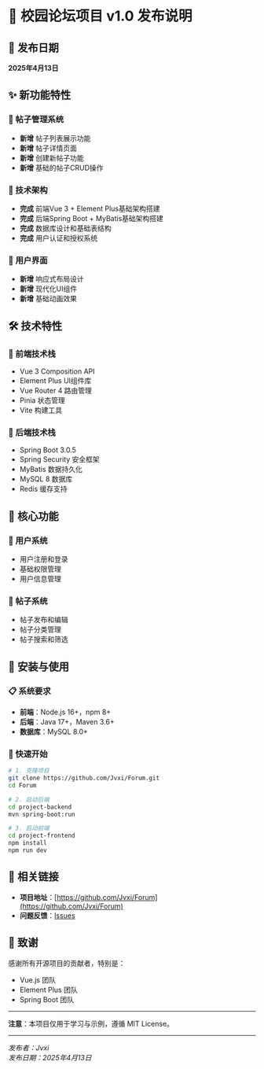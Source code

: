 # 🚀 校园论坛项目 v1.0 发布说明

## 📅 发布日期
**2025年4月13日**

## ✨ 新功能特性

### 🎯 帖子管理系统
- **新增** 帖子列表展示功能
- **新增** 帖子详情页面
- **新增** 创建新帖子功能
- **新增** 基础的帖子CRUD操作

### 🔧 技术架构
- **完成** 前端Vue 3 + Element Plus基础架构搭建
- **完成** 后端Spring Boot + MyBatis基础架构搭建
- **完成** 数据库设计和基础表结构
- **完成** 用户认证和授权系统

### 🎨 用户界面
- **新增** 响应式布局设计
- **新增** 现代化UI组件
- **新增** 基础动画效果

## 🛠️ 技术特性

### 🎯 前端技术栈
- Vue 3 Composition API
- Element Plus UI组件库
- Vue Router 4 路由管理
- Pinia 状态管理
- Vite 构建工具

### 🔧 后端技术栈
- Spring Boot 3.0.5
- Spring Security 安全框架
- MyBatis 数据持久化
- MySQL 8 数据库
- Redis 缓存支持

## 📱 核心功能

### 🎯 用户系统
- 用户注册和登录
- 基础权限管理
- 用户信息管理

### 🎯 帖子系统
- 帖子发布和编辑
- 帖子分类管理
- 帖子搜索和筛选

## 🚀 安装与使用

### 📋 系统要求
- **前端**：Node.js 16+，npm 8+
- **后端**：Java 17+，Maven 3.6+
- **数据库**：MySQL 8.0+

### 🚀 快速开始
```bash
# 1. 克隆项目
git clone https://github.com/Jvxi/Forum.git
cd Forum

# 2. 启动后端
cd project-backend
mvn spring-boot:run

# 3. 启动前端
cd project-frontend
npm install
npm run dev
```

## 🔗 相关链接

- **项目地址**：[https://github.com/Jvxi/Forum](https://github.com/Jvxi/Forum)
- **问题反馈**：[Issues](https://github.com/Jvxi/Forum/issues)

## 🙏 致谢

感谢所有开源项目的贡献者，特别是：
- Vue.js 团队
- Element Plus 团队
- Spring Boot 团队

---

**注意**：本项目仅用于学习与示例，遵循 MIT License。

---

*发布者：Jvxi*  
*发布日期：2025年4月13日*
